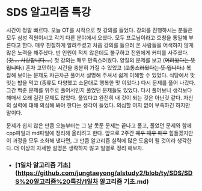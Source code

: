 # SDS 알고리즘 특강

시간이 정말 빠르다. 오늘 OT를 시작으로 첫 강의를 들었다. 강의를 진행하시는 분들은 모두 삼성 직원이시고 각기 다른 분야에서 오셨다. 모두 프로님이라고 호칭을 통일해 부른다고 한다. 매우 친절하게 알려주셨고 처음 강의를 들으러 온 사람들을 어색하지 않게 많은 노력을 해주셨다. 반 인원이 적지 않은데도 불구하고 전원에게 커피를 사주셨다. (~~갓.... 사랑합니다....~~) 첫 강의는 매우 만족스러웠다. 양질의 문제를 보고 (~~어려웠다는 뜻 입니다.~~) 혼자 고민하는 시간을 충분히 가질 수 있었고 (~~고통스러웠다는 뜻 입니다.~~) 복잡해 보이는 문제도 차근차근 풀어서 설명해 주셔서 쉽게 이해할 수 있었다. 식당에서 맛잇는 밥을 먹고 (종류도 다양했고 소문대로 행복한 맛 이었다.) 다시 문제를 풀어 나갔다. 그간 백준 문제를 위주로 풀어서인지 풀었던 문제들도 있었다. 다시 풀어보니 생각보다 해매서 오래 걸린 문제도 많았다. 풀었다고 완전히 내 것이 되는 것은 아닌것 같다. 자신의 실력에 대해 의심해 봐야 한다는 생각이 들었다. 의심할 여지 없이 부족하긴 하지만 말이다. 



문제가 쉽지 않은 만큼 오늘부터는 그 날 못푼 문제는 끝나고 풀고, 풀었던 문제와 함께 cpp파일과 md파일에 정리해 올리려고 한다. 앞으로 2주간 ~~매우 매우 매우~~ 힘들겠지만 이 과정을 모두 소화해 낸다면, 그 만큼 알고리즘 실력에 많은 도움이 될 것이라 생각한다. 더 이상의 자세한 설명은 생략하지 않고 일별로 정리 해보자.



- ### [1일차 알고리즘 기초](https://github.com/jungtaeyong/alstudy2/blob/ty/SDS/SDS%20알고리즘%20특강/1일차 알고리즘 기초.md)

  


